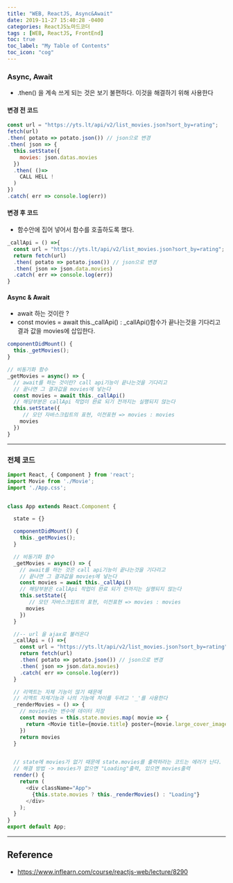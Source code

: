 ```yaml
---
title: "WEB, ReactJS, Async&Await"
date: 2019-11-27 15:40:28 -0400
categories: ReactJS노마드코더
tags : [WEB, ReactJS, FrontEnd]
toc: true
toc_label: "My Table of Contents"
toc_icon: "cog"
---
```

### Async, Await
- .then() 을 계속 쓰게 되는 것은 보기 불편하다. 이것을 해결하기 위해 사용한다

#### 변경 전 코드
```js
const url = "https://yts.lt/api/v2/list_movies.json?sort_by=rating";
fetch(url)
.then( potato => potato.json()) // json으로 변경
.then( json => {
  this.setState({
    movies: json.datas.movies
  })
  .then( ()=>
    CALL HELL !
  )
})
.catch( err => console.log(err))
```

#### 변경 후 코드
- 함수안에 집어 넣어서 함수를 호출하도록 했다.
```js
_callApi = () =>{
  const url = "https://yts.lt/api/v2/list_movies.json?sort_by=rating";
  return fetch(url)
  .then( potato => potato.json()) // json으로 변경
  .then( json => json.data.movies)
  .catch( err => console.log(err))
}
```

#### Async & Await
- await 하는 것이란 ?
 - const movies = await this._callApi() : _callApi()함수가 끝나는것을 기다리고 결과 값을 movies에 삽입한다.
```js
componentDidMount() {
  this._getMovies();
}

// 비동기화 함수
_getMovies = async() => {
  // await를 하는 것이란? call api기능이 끝나는것을 기다리고
  // 끝나면 그 결과값을 movies에 넣는다
  const movies = await this._callApi()
  // 해당부분은 callApi 작업이 완료 되기 전까지는 실행되지 않는다
  this.setState({
     // 모던 자바스크립트의 표현, 이전표현 => movies : movies
    movies
  })
}
```

---
### 전체 코드
```js
import React, { Component } from 'react';
import Movie from './Movie';
import './App.css';


class App extends React.Component {

  state = {}

  componentDidMount() {
    this._getMovies();
  }

  // 비동기화 함수
  _getMovies = async() => {
    // await를 하는 것은 call api기능이 끝나는것을 기다리고
    // 끝나면 그 결과값을 movies에 넣는다
    const movies = await this._callApi()
    // 해당부분은 callApi 작업이 완료 되기 전까지는 실행되지 않는다
    this.setState({
       // 모던 자바스크립트의 표현, 이전표현 => movies : movies
      movies
    })
  }

  //-- url 을 ajax로 불러온다
  _callApi = () =>{
    const url = "https://yts.lt/api/v2/list_movies.json?sort_by=rating";
    return fetch(url)
    .then( potato => potato.json()) // json으로 변경
    .then( json => json.data.movies)
    .catch( err => console.log(err))
  }

  // 리액트는 자체 기능이 많기 때문에
  // 리액트 자체기능과 나의 기능에 차이를 두려고 '_'를 사용한다
  _renderMovies = () => {
    // movies라는 변수에 데이터 저장
    const movies = this.state.movies.map( movie => {
      return <Movie title={movie.title} poster={movie.large_cover_image} key={movie.id} />
    })
    return movies
  }


  // state에 movies가 없기 때문에 state.movies를 출력하라는 코드는 에러가 난다.
  // 해결 방법 -> movies가 없으면 "Loading"출력, 있으면 movies출력
  render() {
    return (
      <div className="App">
        {this.state.movies ? this._renderMovies() : "Loading"}
      </div>
    );
  }
}
export default App;
```


---
## Reference
- <https://www.inflearn.com/course/reactjs-web/lecture/8290>
